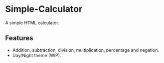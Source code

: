 # Simple-Calculator
A simple HTML calculator.
## Features
- Addition, subtraction, division, multiplication, percentage and negation.
- Day/Night theme (WIP).

  
